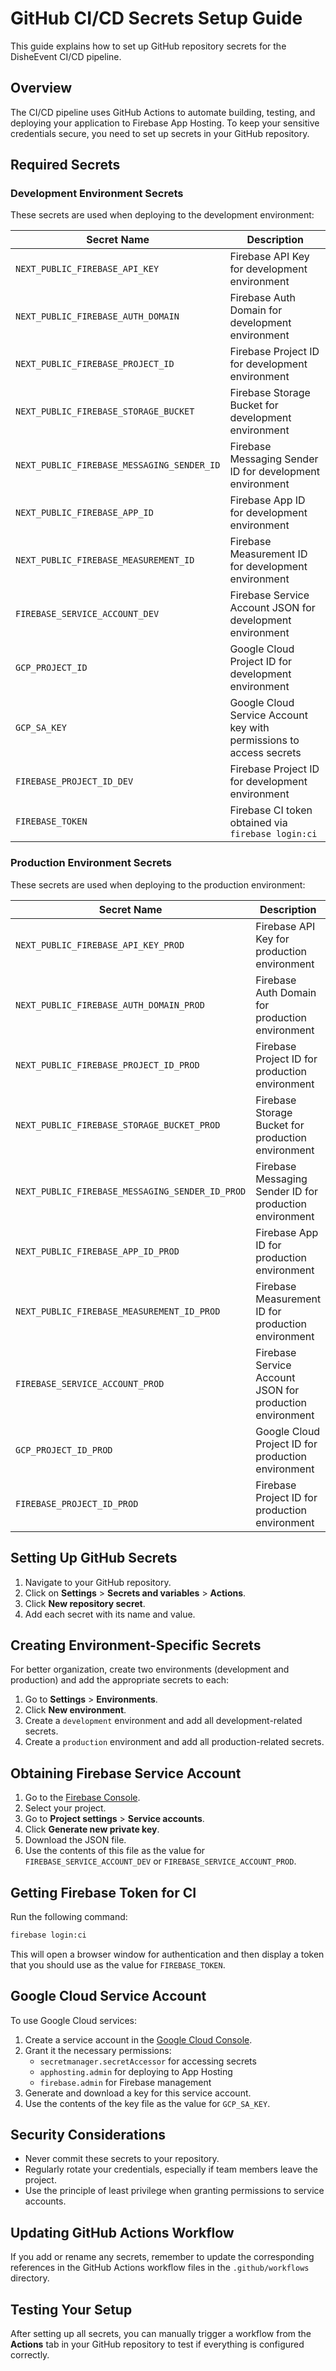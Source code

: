 # GitHub CI/CD Secrets Setup Guide

This guide explains how to set up GitHub repository secrets for the DisheEvent CI/CD pipeline.

## Overview

The CI/CD pipeline uses GitHub Actions to automate building, testing, and deploying your application to Firebase App Hosting. To keep your sensitive credentials secure, you need to set up secrets in your GitHub repository.

## Required Secrets

### Development Environment Secrets

These secrets are used when deploying to the development environment:

| Secret Name | Description |
|-------------|-------------|
| `NEXT_PUBLIC_FIREBASE_API_KEY` | Firebase API Key for development environment |
| `NEXT_PUBLIC_FIREBASE_AUTH_DOMAIN` | Firebase Auth Domain for development environment |
| `NEXT_PUBLIC_FIREBASE_PROJECT_ID` | Firebase Project ID for development environment |
| `NEXT_PUBLIC_FIREBASE_STORAGE_BUCKET` | Firebase Storage Bucket for development environment |
| `NEXT_PUBLIC_FIREBASE_MESSAGING_SENDER_ID` | Firebase Messaging Sender ID for development environment |
| `NEXT_PUBLIC_FIREBASE_APP_ID` | Firebase App ID for development environment |
| `NEXT_PUBLIC_FIREBASE_MEASUREMENT_ID` | Firebase Measurement ID for development environment |
| `FIREBASE_SERVICE_ACCOUNT_DEV` | Firebase Service Account JSON for development environment |
| `GCP_PROJECT_ID` | Google Cloud Project ID for development environment |
| `GCP_SA_KEY` | Google Cloud Service Account key with permissions to access secrets |
| `FIREBASE_PROJECT_ID_DEV` | Firebase Project ID for development environment |
| `FIREBASE_TOKEN` | Firebase CI token obtained via `firebase login:ci` |

### Production Environment Secrets

These secrets are used when deploying to the production environment:

| Secret Name | Description |
|-------------|-------------|
| `NEXT_PUBLIC_FIREBASE_API_KEY_PROD` | Firebase API Key for production environment |
| `NEXT_PUBLIC_FIREBASE_AUTH_DOMAIN_PROD` | Firebase Auth Domain for production environment |
| `NEXT_PUBLIC_FIREBASE_PROJECT_ID_PROD` | Firebase Project ID for production environment |
| `NEXT_PUBLIC_FIREBASE_STORAGE_BUCKET_PROD` | Firebase Storage Bucket for production environment |
| `NEXT_PUBLIC_FIREBASE_MESSAGING_SENDER_ID_PROD` | Firebase Messaging Sender ID for production environment |
| `NEXT_PUBLIC_FIREBASE_APP_ID_PROD` | Firebase App ID for production environment |
| `NEXT_PUBLIC_FIREBASE_MEASUREMENT_ID_PROD` | Firebase Measurement ID for production environment |
| `FIREBASE_SERVICE_ACCOUNT_PROD` | Firebase Service Account JSON for production environment |
| `GCP_PROJECT_ID_PROD` | Google Cloud Project ID for production environment |
| `FIREBASE_PROJECT_ID_PROD` | Firebase Project ID for production environment |

## Setting Up GitHub Secrets

1. Navigate to your GitHub repository.
2. Click on **Settings** > **Secrets and variables** > **Actions**.
3. Click **New repository secret**.
4. Add each secret with its name and value.

## Creating Environment-Specific Secrets

For better organization, create two environments (development and production) and add the appropriate secrets to each:

1. Go to **Settings** > **Environments**.
2. Click **New environment**.
3. Create a `development` environment and add all development-related secrets.
4. Create a `production` environment and add all production-related secrets.

## Obtaining Firebase Service Account

1. Go to the [Firebase Console](https://console.firebase.google.com/).
2. Select your project.
3. Go to **Project settings** > **Service accounts**.
4. Click **Generate new private key**.
5. Download the JSON file.
6. Use the contents of this file as the value for `FIREBASE_SERVICE_ACCOUNT_DEV` or `FIREBASE_SERVICE_ACCOUNT_PROD`.

## Getting Firebase Token for CI

Run the following command:

```bash
firebase login:ci
```

This will open a browser window for authentication and then display a token that you should use as the value for `FIREBASE_TOKEN`.

## Google Cloud Service Account

To use Google Cloud services:

1. Create a service account in the [Google Cloud Console](https://console.cloud.google.com/).
2. Grant it the necessary permissions:
   - `secretmanager.secretAccessor` for accessing secrets
   - `apphosting.admin` for deploying to App Hosting
   - `firebase.admin` for Firebase management
3. Generate and download a key for this service account.
4. Use the contents of the key file as the value for `GCP_SA_KEY`.

## Security Considerations

- Never commit these secrets to your repository.
- Regularly rotate your credentials, especially if team members leave the project.
- Use the principle of least privilege when granting permissions to service accounts.

## Updating GitHub Actions Workflow

If you add or rename any secrets, remember to update the corresponding references in the GitHub Actions workflow files in the `.github/workflows` directory.

## Testing Your Setup

After setting up all secrets, you can manually trigger a workflow from the **Actions** tab in your GitHub repository to test if everything is configured correctly.